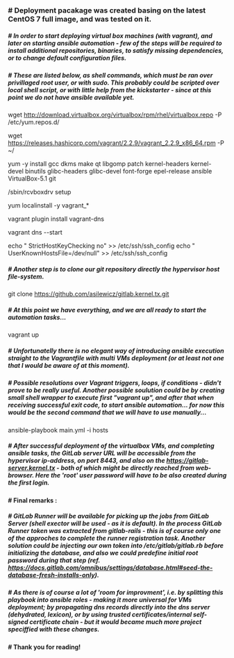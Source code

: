 ### # Deployment pacakage was created basing on the latest CentOS 7 full image, and was tested on it.

##### # In order to start deploying virtual box machines (with vagrant), and later on starting ansible automation - few of the steps will be required to install additional repositories, binaries, to satisfy missing dependencies, or to change default configuration files. 

##### # These are listed below, as shell commands, which must be ran over privillaged root user, or with sudo. This probably could be scripted over local shell script, or with little help from the kickstarter - since at this point we do not have ansible available yet.

wget http://download.virtualbox.org/virtualbox/rpm/rhel/virtualbox.repo -P /etc/yum.repos.d/

wget https://releases.hashicorp.com/vagrant/2.2.9/vagrant_2.2.9_x86_64.rpm -P ~/

yum -y install gcc dkms make qt libgomp patch kernel-headers kernel-devel binutils glibc-headers glibc-devel font-forge epel-release ansible VirtualBox-5.1 git

/sbin/rcvboxdrv setup

yum localinstall -y vagrant_*

vagrant plugin install vagrant-dns

vagrant dns --start

echo "   StrictHostKeyChecking no" >> /etc/ssh/ssh_config
echo "   UserKnownHostsFile=/dev/null" >> /etc/ssh/ssh_config

##### # Another step is to clone our git repository directly the hypervisor host file-system.

git clone https://github.com/asilewicz/gitlab.kernel.tx.git

##### # At this point we have everything, and we are all ready to start the automation tasks...

vagrant up

##### # Unfortunatelly there is no elegant way of introducing ansible execution straight to the Vagrantfile with multi VMs deployment (or at least not one that I would be aware of at this moment). 
##### # Possible resolutions over Vagrant triggers, loops, if conditions - didn't prove to be really useful. Another possible soulution could be by creating small shell wrapper to execute first "vagrant up", and after that when receiving successful exit code, to start ansible automation... for now this would be the second command that we will have to use manually...

ansible-playbook main.yml -i hosts

##### # After successful deployment of the virtualbox VMs, and completing ansible tasks, the GitLab server URL will be accessible from the hypervisor ip-address, on port 8443, and also on the https://gitlab-server.kernel.tx - both of which might be directly reached from web-browser. Here the 'root' user password will have to be also created during the first login.

####

#### # Final remarks :

##### # GitLab Runner will be available for picking up the jobs from GitLab Server (shell exector will be used - as it is default). In the process GitLab Runner token was extracted from gitlab-rails - this is of course only one of the approches to complete the runner registration task. Another solution could be injecting our own token into /etc/gitlab/gitlab.rb before initializing the database, and also we could predefine initial root password during that step (ref. https://docs.gitlab.com/omnibus/settings/database.html#seed-the-database-fresh-installs-only).

##### # As there is of course a lot of 'room for improvment', i.e. by splitting this playbook into ansible roles - making it more universal for VMs deployment; by propagating dns records directly into the dns server (dehydrated, lexicon), or by using trusted certificates/internal self-signed certificate chain  - but it would became much more project speciffied with these changes. 

#### # Thank you for reading!
